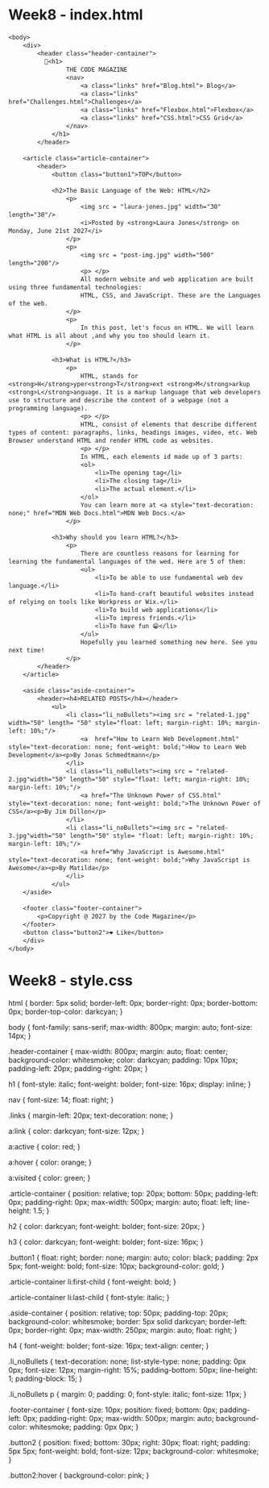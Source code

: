 # Week8 - index.html
<!DOCTYPE html>
<html lang="em">
    <head>
        <link href="assets/style.css" rel="stylesheet" />
        <title>The Basic Language of the Web: HTML</title>
    </head>

    <body>
        <div>
            <header class="header-container">
              📘<h1>
                    THE CODE MAGAZINE
                    <nav>
                        <a class="links" href="Blog.html"> Blog</a> 
                        <a class="links" href="Challenges.html">Challenges</a> 
                        <a class="links" href="Flexbox.html">Flexbox</a> 
                        <a class="links" href="CSS.html">CSS Grid</a> 
                    </nav>
                </h1>
            </header>
                    
        <article class="article-container">
            <header>
                <button class="button1">TOP</button>

                <h2>The Basic Language of the Web: HTML</h2>
                    <p> 
                        <img src = "laura-jones.jpg" width="30" length="30"/>
                        <i>Posted by <strong>Laura Jones</strong> on Monday, June 21st 2027</i>
                    </p>
                    <p>
                        <img src = "post-img.jpg" width="500" length="200"/>
                        <p> </p>
                        All modern website and web application are built using three fundamental technologies: 
                        HTML, CSS, and JavaScript. These are the Languages of the web.
                    </p>
                    <p>
                        In this post, let's focus on HTML. We will learn what HTML is all about ,and why you too should learn it.
                    </p>

                <h3>What is HTML?</h3>
                    <p>
                        HTML, stands for <strong>H</strong>yper<strong>T</strong>ext <strong>M</strong>arkup <strong>L</strong>anguage. It is a markup language that web developers use to structure and describe the content of a webpage (not a programming language).
                        <p> </p>
                        HTML, consist of elements that describe different types of content: paragraphs, links, headings images, video, etc. Web Browser understand HTML and render HTML code as websites.
                        <p> </p>
                        In HTML, each elements id made up of 3 parts:
                        <ol>
                            <li>The opening tag</li>
                            <li>The closing tag</li>
                            <li>The actual element.</li>
                        </ol> 
                        You can learn more at <a style="text-decoration: none;" href="MDN Web Docs.html">MDN Web Docs.</a>
                    </p>

                <h3>Why should you learn HTML?</h3>
                    <p>
                        There are countless reasons for learning for learning the fundamental languages of the wed. Here are 5 of them:
                        <ul>
                            <li>To be able to use fundamental web dev language.</li>
                            <li>To hand-craft beautiful websites instead of relying on tools like Workpress or Wix.</li>
                            <li>To build web applications</li>
                            <li>To impress friends.</li>                                    
                            <li>To have fun 😁</li>
                        </ul>
                        Hopefully you learned something new here. See you next time!
                    </p>
            </header>
        </article>

        <aside class="aside-container">
            <header><h4>RELATED POSTS</h4></header>
                <ul>
                    <li class="li_noBullets"><img src = "related-1.jpg" width="50" length= "50" style="float: left; margin-right: 10%; margin-left: 10%;"/> 
                        <a  href="How to Learn Web Development.html" style="text-decoration: none; font-weight: bold;">How to Learn Web Development</a><p>By Jonas Schmedtmann</p>
                    </li> 
                    <li class="li_noBullets"><img src = "related-2.jpg"width="50" length="50" style="float: left; margin-right: 10%; margin-left: 10%;"/> 
                        <a href="The Unknown Power of CSS.html" style="text-decoration: none; font-weight: bold;">The Unknown Power of CSS</a><p>By Jim Dillon</p>
                    </li>
                    <li class="li_noBullets"><img src = "related-3.jpg"width="50" length="50" style= "float: left; margin-right: 10%; margin-left: 10%;"/> 
                        <a href="Why JavaScript is Awesome.html" style="text-decoration: none; font-weight: bold;">Why JavaScript is Awesome</a><p>By Matilda</p>
                    </li> 
                </ul>
        </aside>

        <footer class="footer-container">
            <p>Copyright @ 2027 by the Code Magazine</p>
        </footer>
        <button class="button2">❤ Like</button>
        </div>
    </body>
</html>


# Week8 - style.css
html {
  border: 5px solid;
  border-left: 0px;
  border-right: 0px;
  border-bottom: 0px;
  border-top-color: darkcyan;
}

body {
  font-family: sans-serif;
  max-width: 800px;
  margin: auto;
  font-size: 14px;
}

.header-container {
  max-width: 800px;
  margin: auto;
  float: center;
  background-color: whitesmoke;
  color: darkcyan;
  padding: 10px 10px;
  padding-left: 20px;
  padding-right: 20px;
}

h1 {
  font-style: italic;
  font-weight: bolder;
  font-size: 16px;
  display: inline;
}

nav {
  font-size: 14;
  float: right;
}

.links {
  margin-left: 20px;
  text-decoration: none;
}

a:link {
  color: darkcyan;
  font-size: 12px;
}

a:active {
  color: red;
}

a:hover {
  color: orange;
}

a:visited {
  color: green;
}

.article-container {
  position: relative;
  top: 20px;
  bottom: 50px;
  padding-left: 0px;
  padding-right: 0px;
  max-width: 500px;
  margin: auto;
  float: left;
  line-height: 1.5;
}

h2 {
  color: darkcyan;
  font-weight: bolder;
  font-size: 20px;
}

h3 {
  color: darkcyan;
  font-weight: bolder;
  font-size: 16px;
}

.button1 {
  float: right;
  border: none;
  margin: auto;
  color: black;
  padding: 2px 5px;
  font-weight: bold;
  font-size: 10px;
  background-color: gold;
}

.article-container li:first-child {
  font-weight: bold;
}

.article-container li:last-child {
  font-style: italic;
}

.aside-container {
  position: relative;
  top: 50px;
  padding-top: 20px;
  background-color: whitesmoke;
  border: 5px solid darkcyan;
  border-left: 0px;
  border-right: 0px;
  max-width: 250px;
  margin: auto;
  float: right;
}

h4 {
  font-weight: bolder;
  font-size: 16px;
  text-align: center;
}

.li_noBullets {
  text-decoration: none;
  list-style-type: none;
  padding: 0px 0px;
  font-size: 12px;
  margin-right: 15%;
  padding-bottom: 50px;
  line-height: 1;
  padding-block: 15;
}

.li_noBullets p {
  margin: 0;
  padding: 0;
  font-style: italic;
  font-size: 11px;
}

.footer-container {
  font-size: 10px;
  position: fixed;
  bottom: 0px;
  padding-left: 0px;
  padding-right: 0px;
  max-width: 500px;
  margin: auto;
  background-color: whitesmoke;
  padding: 0px 0px;
}

.button2 {
  position: fixed;
  bottom: 30px;
  right: 30px;
  float: right;
  padding: 5px 5px;
  font-weight: bold;
  font-size: 12px;
  background-color: whitesmoke;
}

.button2:hover {
  background-color: pink;
}
